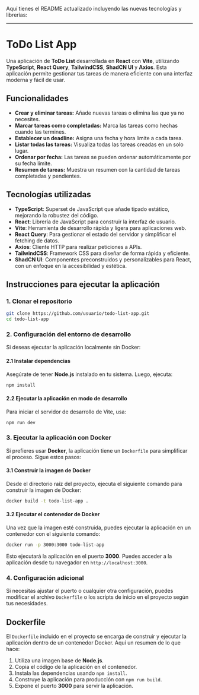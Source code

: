 Aquí tienes el README actualizado incluyendo las nuevas tecnologías y librerías:

---

# ToDo List App

Una aplicación de **ToDo List** desarrollada en **React** con **Vite**, utilizando **TypeScript**, **React Query**, **TailwindCSS**, **ShadCN UI** y **Axios**. Esta aplicación permite gestionar tus tareas de manera eficiente con una interfaz moderna y fácil de usar.

## Funcionalidades
- **Crear y eliminar tareas:** Añade nuevas tareas o elimina las que ya no necesites.
- **Marcar tareas como completadas:** Marca las tareas como hechas cuando las termines.
- **Establecer un deadline:** Asigna una fecha y hora límite a cada tarea.
- **Listar todas las tareas:** Visualiza todas las tareas creadas en un solo lugar.
- **Ordenar por fecha:** Las tareas se pueden ordenar automáticamente por su fecha límite.
- **Resumen de tareas:** Muestra un resumen con la cantidad de tareas completadas y pendientes.

## Tecnologías utilizadas

- **TypeScript**: Superset de JavaScript que añade tipado estático, mejorando la robustez del código.
- **React**: Librería de JavaScript para construir la interfaz de usuario.
- **Vite**: Herramienta de desarrollo rápida y ligera para aplicaciones web.
- **React Query**: Para gestionar el estado del servidor y simplificar el fetching de datos.
- **Axios**: Cliente HTTP para realizar peticiones a APIs.
- **TailwindCSS**: Framework CSS para diseñar de forma rápida y eficiente.
- **ShadCN UI**: Componentes preconstruidos y personalizables para React, con un enfoque en la accesibilidad y estética.

## Instrucciones para ejecutar la aplicación

### 1. Clonar el repositorio
```bash
git clone https://github.com/usuario/todo-list-app.git
cd todo-list-app
```

### 2. Configuración del entorno de desarrollo

Si deseas ejecutar la aplicación localmente sin Docker:

#### 2.1 Instalar dependencias
Asegúrate de tener **Node.js** instalado en tu sistema. Luego, ejecuta:

```bash
npm install
```

#### 2.2 Ejecutar la aplicación en modo de desarrollo
Para iniciar el servidor de desarrollo de Vite, usa:

```bash
npm run dev
```

### 3. Ejecutar la aplicación con Docker

Si prefieres usar **Docker**, la aplicación tiene un `Dockerfile` para simplificar el proceso. Sigue estos pasos:

#### 3.1 Construir la imagen de Docker
Desde el directorio raíz del proyecto, ejecuta el siguiente comando para construir la imagen de Docker:

```bash
docker build -t todo-list-app .
```

#### 3.2 Ejecutar el contenedor de Docker
Una vez que la imagen esté construida, puedes ejecutar la aplicación en un contenedor con el siguiente comando:

```bash
docker run -p 3000:3000 todo-list-app
```

Esto ejecutará la aplicación en el puerto **3000**. Puedes acceder a la aplicación desde tu navegador en `http://localhost:3000`.

### 4. Configuración adicional
Si necesitas ajustar el puerto o cualquier otra configuración, puedes modificar el archivo `Dockerfile` o los scripts de inicio en el proyecto según tus necesidades.

## Dockerfile

El `Dockerfile` incluido en el proyecto se encarga de construir y ejecutar la aplicación dentro de un contenedor Docker. Aquí un resumen de lo que hace:

1. Utiliza una imagen base de **Node.js**.
2. Copia el código de la aplicación en el contenedor.
3. Instala las dependencias usando `npm install`.
4. Construye la aplicación para producción con `npm run build`.
5. Expone el puerto **3000** para servir la aplicación.
